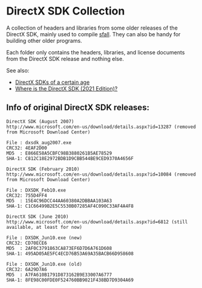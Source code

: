 DirectX SDK Collection
======================

A collection of headers and libraries from some older releases of the DirectX SDK, mainly used to compile [sfall](https://github.com/phobos2077/sfall). They can also be handy for building other older programs.

Each folder only contains the headers, libraries, and license documents from the DirectX SDK release and nothing else.

See also:
* [DirectX SDKs of a certain age](https://walbourn.github.io/directx-sdks-of-a-certain-age/)
* [Where is the DirectX SDK (2021 Edition)?](https://walbourn.github.io/where-is-the-directx-sdk-2021-edition/)

## Info of original DirectX SDK releases:
```
DirectX SDK (August 2007)
http://www.microsoft.com/en-us/download/details.aspx?id=13287 (removed from Microsoft Download Center)

File : dxsdk_aug2007.exe
CRC32: 4EAF2D00
MD5  : E866E58A5CBFC98B3880261B5AE78529
SHA-1: C812C18E2972BDB1D9CBB544BE9CED9370A4656F
```

```
DirectX SDK (February 2010)
http://www.microsoft.com/en-us/download/details.aspx?id=10084 (removed from Microsoft Download Center)

File : DXSDK_Feb10.exe
CRC32: 755D4FF4
MD5  : 15E4C96DCC44AA60380A2DBBAA103A63
SHA-1: C1C66499B2E5C5530B07285AF4C090C33AF4A4F8
```

```
DirectX SDK (June 2010)
http://www.microsoft.com/en-us/download/details.aspx?id=6812 (still available, at least for now)

File : DXSDK_Jun10.exe (new)
CRC32: CD70ECE6
MD5  : 2AF0C3791863CA873EF6D7D6A761D608
SHA-1: 495AD05AE5FC4ECD76B53A69A35BACB66D958608

File : DXSDK_Jun10.exe (old)
CRC32: 6A29D7A6
MD5  : A7FA610B1791D873162B9E33007A6777
SHA-1: 8FE98C00FDE0F524760BB9021F438BD7D9304A69
```
